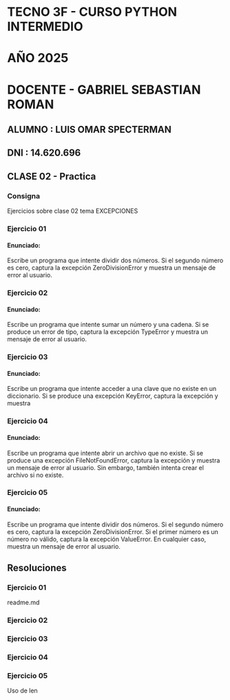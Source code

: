 #  TECNO 3F - CURSO PYTHON INTERMEDIO
#  AÑO 2025
#  DOCENTE  -  GABRIEL SEBASTIAN ROMAN

## ALUMNO : LUIS OMAR SPECTERMAN     

## DNI :  14.620.696

## CLASE 02 - Practica

### Consigna
Ejercicios sobre clase 02 tema EXCEPCIONES 

### Ejercicio 01
####  Enunciado: 
Escribe un programa que intente dividir dos números. Si el segundo número es cero,
captura la excepción ZeroDivisionError y muestra un mensaje de error al usuario.

### Ejercicio 02
####  Enunciado:
Escribe un programa que intente sumar un número y una cadena. Si se produce un error
de tipo, captura la excepción TypeError y muestra un mensaje de error al usuario.

### Ejercicio 03
####  Enunciado:
Escribe un programa que intente acceder a una clave que no existe en un
diccionario. Si se produce una excepción KeyError, captura la excepción y muestra

### Ejercicio 04
####  Enunciado:
Escribe un programa que intente abrir un archivo que no existe. Si se produce una excepción
FileNotFoundError, captura la excepción y muestra un mensaje de error al usuario. Sin
embargo, también intenta crear el archivo si no existe.

### Ejercicio 05
####  Enunciado:
Escribe un programa que intente dividir dos números. Si el segundo número es cero,
captura la excepción ZeroDivisionError. Si el primer número es un número no válido,
captura la excepción ValueError. En cualquier caso, muestra un mensaje de error al usuario.



## Resoluciones 

### Ejercicio 01 
readme.md

### Ejercicio 02


### Ejercicio 03


### Ejercicio 04


### Ejercicio 05


Uso de len

